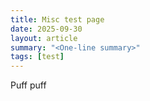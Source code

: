 ```yaml
---
title: Misc test page
date: 2025-09-30
layout: article
summary: "<One-line summary>"
tags: [test]
---
```


Puff puff 
